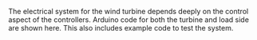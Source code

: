 The electrical system for the wind turbine depends deeply on the control aspect of the controllers. 
Arduino code for both the turbine and load side are shown here.
This also includes example code to test the system.
